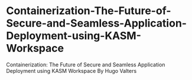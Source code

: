# Containerization-The-Future-of-Secure-and-Seamless-Application-Deployment-using-KASM-Workspace
Containerization: The Future of Secure and Seamless Application Deployment using KASM Workspace By Hugo Valters
